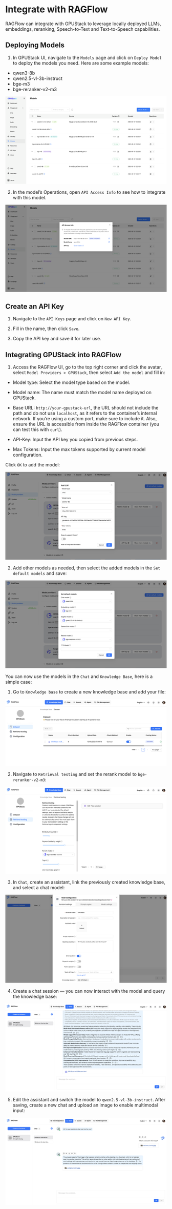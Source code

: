 # Integrate with RAGFlow

RAGFlow can integrate with GPUStack to leverage locally deployed LLMs, embeddings, reranking, Speech-to-Text and Text-to-Speech capabilities.

## Deploying Models

1. In GPUStack UI, navigate to the `Models` page and click on `Deploy Model` to deploy the models you need. Here are some example models:

- qwen3-8b
- qwen2.5-vl-3b-instruct
- bge-m3
- bge-reranker-v2-m3

![gpustack-models](../assets/integrations/integration-gpustack-models.png)

2. In the model’s Operations, open `API Access Info` to see how to integrate with this model.

![gpustack-api-access-info](../assets/integrations/integration-gpustack-api-access-info.png)

## Create an API Key

1. Navigate to the `API Keys` page and click on `New API Key`.

2. Fill in the name, then click `Save`.

3. Copy the API key and save it for later use.

## Integrating GPUStack into RAGFlow

1. Access the RAGFlow UI, go to the top right corner and click the avatar, select `Model Providers > GPUStack`, then select `Add the model` and fill in:

- Model type: Select the model type based on the model.

- Model name: The name must match the model name deployed on GPUStack.

- Base URL: `http://your-gpustack-url`, the URL should not include the path and do not use `localhost`, as it refers to the container’s internal network. If you’re using a custom port, make sure to include it. Also, ensure the URL is accessible from inside the RAGFlow container (you can test this with `curl`).

- API-Key: Input the API key you copied from previous steps.

- Max Tokens: Input the max tokens supported by current model configuration.

Click `OK` to add the model:

![ragflow-add-model](../assets/integrations/integration-ragflow-add-model.png)

2. Add other models as needed, then select the added models in the `Set default models` and save:

![ragflow-set-default-models](../assets/integrations/integration-ragflow-set-default-models.png)

You can now use the models in the `Chat` and `Knowledge Base`, here is a simple case:

1. Go to `Knowledge base` to create a new knowledge base and add your file:

![ragflow-create-knowledge-base](../assets/integrations/integration-ragflow-create-knowledge-base.png)

2. Navigate to `Retrieval testing` and set the rerank model to `bge-reranker-v2-m3`:

![ragflow-set-rerank-model](../assets/integrations/integration-ragflow-set-rerank-model.png)

3. In `Chat`, create an assistant, link the previously created knowledge base, and select a chat model:

![ragflow-create-assistant](../assets/integrations/integration-ragflow-create-assistant.png)

4. Create a chat session — you can now interact with the model and query the knowledge base:

![ragflow-chat-with-model](../assets/integrations/integration-ragflow-chat-with-model.png)

5. Edit the assistant and switch the model to `qwen2.5-vl-3b-instruct`. After saving, create a new chat and upload an image to enable multimodal input:

![ragflow-chat-with-vlm](../assets/integrations/integration-ragflow-chat-with-vlm.png)
